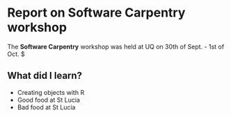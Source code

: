 # Report on Software Carpentry workshop

The **Software Carpentry** workshop was held at UQ on 30th of Sept. - 1st of Oct. $

## What did I learn?

* Creating objects with R
* Good food at St Lucia
* Bad food at St Lucia


